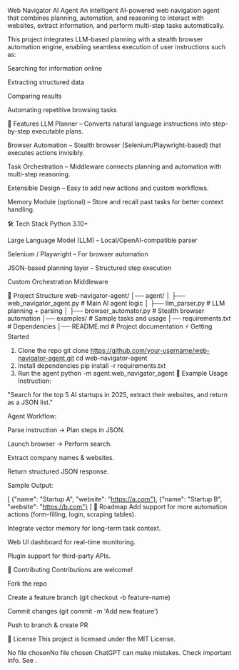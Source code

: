 Web Navigator AI Agent
An intelligent AI-powered web navigation agent that combines planning, automation, and reasoning to interact with websites, extract information, and perform multi-step tasks automatically.

This project integrates LLM-based planning with a stealth browser automation engine, enabling seamless execution of user instructions such as:

Searching for information online

Extracting structured data

Comparing results

Automating repetitive browsing tasks

🚀 Features
LLM Planner – Converts natural language instructions into step-by-step executable plans.

Browser Automation – Stealth browser (Selenium/Playwright-based) that executes actions invisibly.

Task Orchestration – Middleware connects planning and automation with multi-step reasoning.

Extensible Design – Easy to add new actions and custom workflows.

Memory Module (optional) – Store and recall past tasks for better context handling.

🛠 Tech Stack
Python 3.10+

Large Language Model (LLM) – Local/OpenAI-compatible parser

Selenium / Playwright – For browser automation

JSON-based planning layer – Structured step execution

Custom Orchestration Middleware

📂 Project Structure
web-navigator-agent/
│── agent/
│   ├── web_navigator_agent.py   # Main AI agent logic
│   ├── llm_parser.py            # LLM planning + parsing
│   ├── browser_automator.py     # Stealth browser automation
│── examples/                    # Sample tasks and usage
│── requirements.txt             # Dependencies
│── README.md                    # Project documentation
⚡ Getting Started
1. Clone the repo
git clone https://github.com/your-username/web-navigator-agent.git
cd web-navigator-agent
2. Install dependencies
pip install -r requirements.txt
3. Run the agent
python -m agent.web_navigator_agent
🧩 Example Usage
Instruction:

"Search for the top 5 AI startups in 2025, extract their websites, and return as a JSON list."

Agent Workflow:

Parse instruction → Plan steps in JSON.

Launch browser → Perform search.

Extract company names & websites.

Return structured JSON response.

Sample Output:

[
  {"name": "Startup A", "website": "https://a.com"},
  {"name": "Startup B", "website": "https://b.com"}
]
🔮 Roadmap
 Add support for more automation actions (form-filling, login, scraping tables).

 Integrate vector memory for long-term task context.

 Web UI dashboard for real-time monitoring.

 Plugin support for third-party APIs.

🤝 Contributing
Contributions are welcome!

Fork the repo

Create a feature branch (git checkout -b feature-name)

Commit changes (git commit -m 'Add new feature')

Push to branch & create PR

📜 License
This project is licensed under the MIT License.





No file chosenNo file chosen
ChatGPT can make mistakes. Check important info. See .
